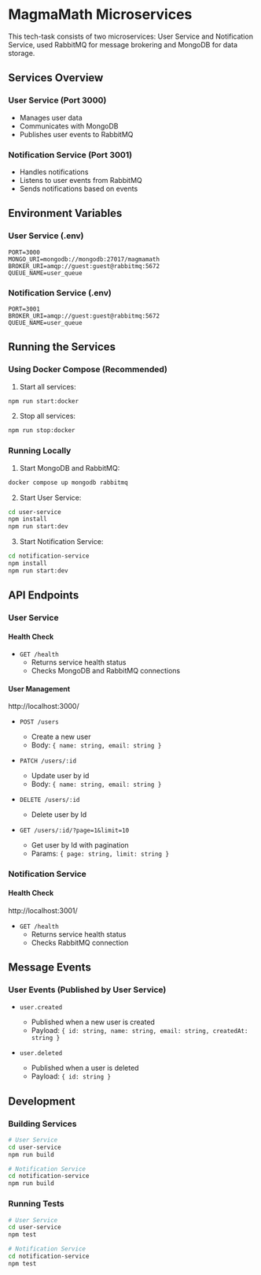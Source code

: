# MagmaMath Microservices

This tech-task consists of two microservices: User Service and Notification Service,
used RabbitMQ for message brokering and MongoDB for data storage.

## Services Overview

### User Service (Port 3000)
- Manages user data
- Communicates with MongoDB
- Publishes user events to RabbitMQ

### Notification Service (Port 3001)
- Handles notifications
- Listens to user events from RabbitMQ
- Sends notifications based on events

## Environment Variables

### User Service (.env)
```env
PORT=3000
MONGO_URI=mongodb://mongodb:27017/magmamath
BROKER_URI=amqp://guest:guest@rabbitmq:5672
QUEUE_NAME=user_queue
```

### Notification Service (.env)
```env
PORT=3001
BROKER_URI=amqp://guest:guest@rabbitmq:5672
QUEUE_NAME=user_queue
```

## Running the Services

### Using Docker Compose (Recommended)

1. Start all services:
```bash
npm run start:docker
```

2. Stop all services:
```bash
npm run stop:docker
```

### Running Locally

1. Start MongoDB and RabbitMQ:
```bash
docker compose up mongodb rabbitmq
```

2. Start User Service:
```bash
cd user-service
npm install
npm run start:dev
```

3. Start Notification Service:
```bash
cd notification-service
npm install
npm run start:dev
```

## API Endpoints

### User Service

#### Health Check
- `GET /health`
  - Returns service health status
  - Checks MongoDB and RabbitMQ connections

#### User Management
http://localhost:3000/

- `POST /users`
  - Create a new user
  - Body: `{ name: string, email: string }`
  
- `PATCH /users/:id`
  - Update user by id
  - Body: `{ name: string, email: string }`

- `DELETE /users/:id`
  - Delete user by Id

- `GET /users/:id/?page=1&limit=10`
  - Get user by Id with pagination
  - Params: `{ page: string, limit: string }`

### Notification Service

#### Health Check

http://localhost:3001/

- `GET /health`
  - Returns service health status
  - Checks RabbitMQ connection

## Message Events

### User Events (Published by User Service)
- `user.created`
  - Published when a new user is created
  - Payload: `{ id: string, name: string, email: string, createdAt: string }`

- `user.deleted`
  - Published when a user is deleted
  - Payload: `{ id: string }`

## Development

### Building Services
```bash
# User Service
cd user-service
npm run build

# Notification Service
cd notification-service
npm run build
```

### Running Tests
```bash
# User Service
cd user-service
npm test

# Notification Service
cd notification-service
npm test
```